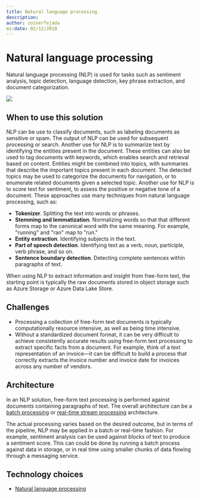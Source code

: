 ```yaml
---
title: Natural language processing
description: 
author: zoinerTejada
ms:date: 02/12/2018
---
```


# Natural language processing

Natural language processing (NLP) is used for tasks such as sentiment analysis, topic detection, language detection, key phrase extraction, and document categorization.

![](./images/nlp-pipeline.png)

## When to use this solution

NLP can be use to classify documents, such as labeling documents as sensitive or spam. The output of NLP can be used for subsequent processing or search. Another use for NLP is to summarize text by identifying the entities present in the document. These entities can also be used to tag documents with keywords, which enables search and retrieval based on content. Entities might be combined into topics, with summaries that describe the important topics present in each document. The detected topics may be used to categorize the documents for navigation, or to enumerate related documents given a selected topic. Another use for NLP is to score text for sentiment, to assess the positive or negative tone of a document. These approaches use many techniques from natural language processing, such as: 

- **Tokenizer**. Splitting the text into words or phrases.
- **Stemming and lemmatization**. Normalizing words so that that different forms map to the canonical word with the same meaning. For example, "running" and "ran" map to "run." 
- **Entity extraction**. Identifying subjects in the text.
- **Part of speech detection**. Identifying text as a verb, noun, participle, verb phrase, and so on.
- **Sentence boundary detection**. Detecting complete sentences within paragraphs of text.

When using NLP to extract information and insight from free-form text, the starting point is typically the raw documents stored in object storage such as Azure Storage or Azure Data Lake Store. 

## Challenges

- Processing a collection of free-form text documents is typically computationally resource intensive, as well as being time intensive.
- Without a standardized document format, it can be very difficult to achieve consistently accurate results using free-form text processing to extract specific facts from a document. For example, think of a text representation of an invoice&mdash;it can be difficult to build a process that correctly extracts the invoice number and invoice date for invoices across any number of vendors.

## Architecture

In an NLP solution, free-form text processing is performed against documents containing paragraphs of text. The overall architecture can be a [batch processing](../batch-processing.md) or [real-time stream processing](../real-time-processing.md) architecture.

The actual processing varies based on the desired outcome, but in terms of the pipeline, NLP may be applied in a batch or real-time fashion. For example, sentiment analysis can be used against blocks of text to produce a sentiment score. This can could be done by running a batch process against data in storage, or in real time using smaller chunks of data flowing through a messaging service.

## Technology choices

- [Natural language processing](../technology-choices/natural-language-processing.md)